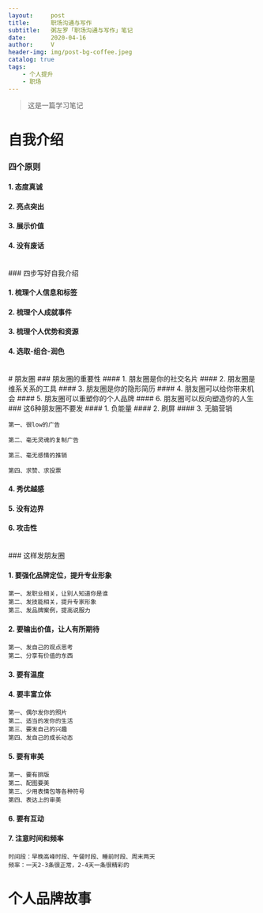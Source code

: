 ```yaml
---
layout:     post
title:      职场沟通与写作
subtitle:   粥左罗「职场沟通与写作」笔记
date:       2020-04-16
author:     V
header-img: img/post-bg-coffee.jpeg
catalog: true
tags:
    - 个人提升
    - 职场
---
```


> 这是一篇学习笔记

# 自我介绍

### 四个原则

#### 1. 态度真诚
#### 2. 亮点突出
#### 3. 展示价值
#### 4. 没有废话
<br />
### 四步写好自我介绍

#### 1. 梳理个人信息和标签
#### 2. 梳理个人成就事件 
#### 3. 梳理个人优势和资源
#### 4. 选取-组合-润色
<br />
# 朋友圈
### 朋友圈的重要性
#### 1. 朋友圈是你的社交名片
#### 2. 朋友圈是维系关系的工具
#### 3. 朋友圈是你的隐形简历
#### 4. 朋友圈可以给你带来机会
#### 5. 朋友圈可以重塑你的个人品牌
#### 6. 朋友圈可以反向塑造你的人生
<br />
### 这6种朋友圈不要发
#### 1. 负能量
#### 2. 刷屏
#### 3. 无脑营销

	第一、很low的广告

	第二、毫无灵魂的复制广告

	第三、毫无感情的推销

	第四、求赞、求投票

#### 4. 秀优越感
#### 5. 没有边界
#### 6. 攻击性
<br />
### 这样发朋友圈

#### 1. 要强化品牌定位，提升专业形象
	第一、发职业相关，让别人知道你是谁
	第二、发技能相关，提升专家形象
	第三、发品牌案例，提高说服力
#### 2. 要输出价值，让人有所期待
	第一、发自己的观点思考
	第二、分享有价值的东西
#### 3. 要有温度
#### 4. 要丰富立体
	第一、偶尔发你的照片
	第二、适当的发你的生活
	第三、要发自己的兴趣
	第四、发自己的成长动态
	
#### 5. 要有审美
	第一、要有排版
	第二、配图要美
	第三、少用表情包等各种符号
	第四、表达上的审美
	
#### 6. 要有互动
#### 7. 注意时间和频率
	时间段：早晚高峰时段、午餐时段、睡前时段、周末两天
	频率：一天2-3条很正常，2-4天一条很精彩的
	


# 个人品牌故事

